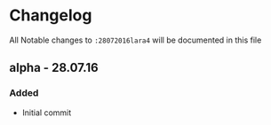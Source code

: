 # Changelog

All Notable changes to `:28072016lara4` will be documented in this file

## alpha - 28.07.16

### Added
- Initial commit

